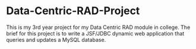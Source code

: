 # Data-Centric-RAD-Project
This is my 3rd year project for my Data Centric RAD module in college. The brief for this project is to write a JSF/JDBC dynamic web application that queries and updates a MySQL database.
